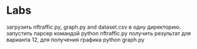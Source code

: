 # Labs
загрузить nftraffic.py, graph.py and dataset.csv в одну директорию. запустить парсер командой python nftraffic.py получить результат для варианта 12, для получения графика python graph.py
